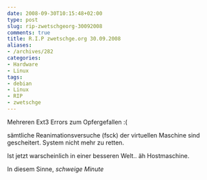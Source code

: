 ```yaml
---
date: 2008-09-30T10:15:48+02:00
type: post
slug: rip-zwetschgeorg-30092008
comments: true
title: R.I.P zwetschge.org 30.09.2008
aliases:
- /archives/282
categories:
- Hardware
- Linux
tags:
- debian
- Linux
- RIP
- zwetschge
---
```


Mehreren Ext3 Errors zum Opfergefallen :(

sämtliche Reanimationsversuche (fsck) der virtuellen Maschine sind
gescheitert. System nicht mehr zu retten.

Ist jetzt warscheinlich in einer besseren Welt.. äh Hostmaschine.

In diesem Sinne,
*schweige Minute*
